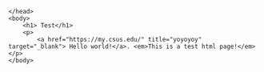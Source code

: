 <!DOCTYPE html>
<html>
	<head>
		<meta charset="utf-8">
		<title> My test page. </title>
	  <link rel="stylesheet" href="test.css">

	</head>
	<body>
		<h1> Test</h1>
		<p>
			<a href="https://my.csus.edu/" title="yoyoyoy" target="_blank"> Hello world!</a>. <em>This is a test html page!</em></p>
	</body>
</html>
